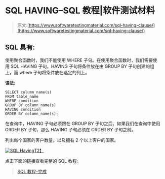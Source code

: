 # SQL HAVING–SQL 教程|软件测试材料

> 原文:[https://www.softwaretestingmaterial.com/sql-having-clause/](https://www.softwaretestingmaterial.com/sql-having-clause/)

## SQL 具有:

使用聚合函数时，我们不能使用 WHERE 子句。在使用聚合函数时，我们需要使用 SQL HAVING 子句。HAVING 子句将条件放在由 GROUP BY 子句创建的组上，而 where 子句将条件放在选定的列上。

**语法:**

```
SELECT column_name(s)
FROM table_name
WHERE condition
GROUP BY column_name(s)
HAVING condition
ORDER BY column_name(s);
```

在查询中，HAVING 子句必须跟在 GROUP BY 子句之后。如果我们在查询中使用 ORDER BY 子句，那么 HAVING 子句必须在 ORDER BY 子句之前。

列出每个国家的客户数量，以及拥有 2 个以上客户的国家。

[![SQL Having](img/289680e620b928f914d65ad765df73bc.png "SQL Having")T2】](https://www.softwaretestingmaterial.com/wp-content/uploads/2017/04/sql-having.png)

点击下面的链接查看完整的 SQL 教程:

> [SQL 教程–完成](https://www.softwaretestingmaterial.com/sql-tutorial-complete/)